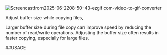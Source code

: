 ![Screencastfrom2025-06-2208-50-43-ezgif com-video-to-gif-converter](https://github.com/user-attachments/assets/944abe0a-0ebd-48bd-902c-184df3c1c834)

Adjust buffer size while copying files,

Larger buffer size during file copy can improve speed by reducing the number of read/write operations.
Adjusting the buffer size often results in faster copying, especially for large files.

##USAGE

